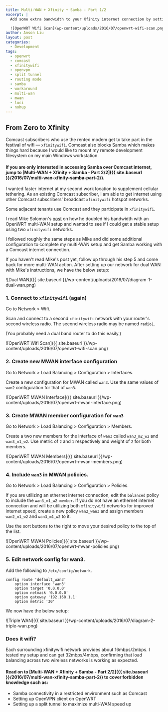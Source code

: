 ```yaml
---
title: Multi-WAN + Xfinity + Samba - Part 1/2
excerpt: |
  Add some extra bandwidth to your Xfinity internet connection by setting up Multi-WAN on your router. 

  ![OpenWRT Wifi Scan](wp-content/uploads/2016/07/openwrt-wifi-scan.png)
author: Anson Liu
layout: post
categories:
  - Development
tags:
  - openwrt
  - comcast
  - xfinitywifi
  - openvpn
  - split tunnel
  - routing mode
  - samba
  - workaround
  - multi-wan
  - mwan
  - luci
  - nohup
---
```


## From Zero to Xfinity

Comcast subscribers who use the rented modem get to take part in the festival of wifi — `xfinitywifi`. Comcast also blocks Samba which makes things hard because I would like to mount my remote development filesystem on my main Windows workstation. 

#### If you are only interested in accessing Samba over Comcast internet, jump to [Multi-WAN + Xfinity + Samba - Part 2/2]({{ site.baseurl }}/2016/07/multi-wan-xfinity-samba-part-2/).

I wanted faster internet at my second work location to supplement cellular tethering. As an existing Comcast subscriber, I am able to get internet using other Comcast subscribers' broadcast `xfinitywifi` hotspot networks. 

Some adjacent tenants use Comcast and they participate in `xfinitywifi`. 

I read Mike Solomon's [post](https://msol.io/blog/tech/how-i-doubled-my-internet-speed-with-openwrt/) on how he doubled his bandwidth with an OpenWRT multi-WAN setup and wanted to see if I could get a stable setup using two `xfinitywifi` networks. 

I followed roughly the same steps as Mike and did some additional configuration to complete my multi-WAN setup and get Samba working with a Comcast internet connection. 

If you haven't read Mike's post yet, follow up through his step 5 and come back for more multi-WAN action. After setting up our network for dual WAN with Mike's instructions, we have the below setup: 

![Dual WAN]({{ site.baseurl }}/wp-content/uploads/2016/07/diagram-1-dual-wan.png)

### 1. Connect to `xfinitywifi` (again)

Go to Network > Wifi. 

Scan and connect to a second `xfinitywifi` network with your router's second wireless radio. 
The second wireless radio may be named `radio1`. 

(You probably need a dual band router to do this easily.)

![OpenWRT Wifi Scan]({{ site.baseurl }}/wp-content/uploads/2016/07/openwrt-wifi-scan.png)

### 2. Create new MWAN interface configuration

Go to Network > Load Balancing > Configuration > Interfaces.

Create a new configuration for MWAN called `wan3`. 
Use the same values of `wan2` configuration for that of `wan3`. 

![OpenWRT MWAN Interface]({{ site.baseurl }}/wp-content/uploads/2016/07/openwrt-mwan-interface.png)

### 3. Create MWAN member configuration for `wan3`

Go to Network > Load Balancing > Configuration > Members.

Create a two new members for the interface of `wan3` called `wan3_m2_w2` and `wan3_m1_w2`.
Use metric of `2` and `1` respectively and weight of `2` for both members. 

![OpenWRT MWAN Members]({{ site.baseurl }}/wp-content/uploads/2016/07/openwrt-mwan-members.png)

### 4. Include `wan3` in MWAN policies.

Go to Network > Load Balancing > Configuration > Policies.

If you are utilizing an ethernet internet connection, edit the `balanced` policy to include the `wan3_m1_w2 member`. 
If you do not have an ethernet internet connection and will be utilizing both `xfinitywifi` networks for improved internet speed, create a new policy `wan2_wan3` and assign members `wan2_m1_w2` and `wan3_m1_w2` to it. 

Use the sort buttons to the right to move your desired policy to the top of the list. 

![OpenWRT MWAN Policies]({{ site.baseurl }}/wp-content/uploads/2016/07/openwrt-mwan-policies.png)

### 5. Edit network config for wan3.

Add the following to `/etc/config/network`.

```
config route 'default_wan3'
	option interface 'wan3'
	option target '0.0.0.0'
	option netmask '0.0.0.0'
	option gateway '192.168.1.1'
	option metric '30'
```

We now have the below setup:

![Triple WAN]({{ site.baseurl }}/wp-content/uploads/2016/07/diagram-2-triple-wan.png)

### Does it wifi?

Each surrounding xfinitywifi network provides about 16mbps/2mbps. I tested my setup and can get 32mbps/4mbps, confirming that load balancing across two wireless networks is working as expected. 

#### Read on to [Multi-WAN + Xfinity + Samba - Part 2/2]({{ site.baseurl }}/2016/07/multi-wan-xfinity-samba-part-2/) to cover forbidden knowledge such as:

- Samba connectivity in a restricted environment such as Comcast
- Setting up OpenVPN client on OpenWRT
- Setting up a split tunnel to maximize multi-WAN speed up